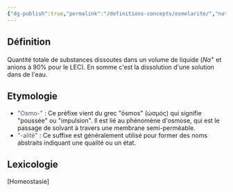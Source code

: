```yaml
---
{"dg-publish":true,"permalink":"/definitions-concepts/osmolarite/","noteIcon":""}
---
```



## Définition
Quantité totale de substances dissoutes dans un volume de liquide ($Na^+$ et anions à 90% pour le LEC).
En somme c'est la dissolution d'une solution dans de l'eau.
## Etymologie
- <font color="#5f497a">"Osmo-"</font> : Ce préfixe vient du grec "ōsmos" (ὠσμός) qui signifie "poussée" ou "impulsion". Il est lié au phénomène d'osmose, qui est le passage de solvant à travers une membrane semi-perméable.
- <font color="#5f497a">"-alité"</font> : Ce suffixe est généralement utilisé pour former des noms abstraits indiquant une qualité ou un état.
## Lexicologie 
[Homeostasie]